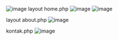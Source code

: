 ![image](https://user-images.githubusercontent.com/116352745/230544839-5fa1d00d-0d0b-4c63-a46e-3ad42809b89e.png)
 layout home.php
 ![image](https://user-images.githubusercontent.com/116352745/230544929-114475c0-0b2d-46f9-84ae-953bf7a6cc35.png)
![image](https://user-images.githubusercontent.com/116352745/230544981-9a92b7df-e607-4005-8032-39c0ff0685e0.png)

layout about.php
![image](https://user-images.githubusercontent.com/116352745/230545063-0983c7ec-c90c-4a3d-a9e3-8e27f17731a3.png)

kontak.php
![image](https://user-images.githubusercontent.com/116352745/230545162-63306f58-0f1d-443b-94d4-6b5adf84a94d.png)
